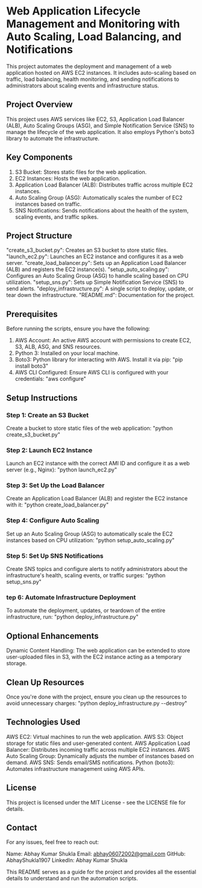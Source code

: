 # Web Application Lifecycle Management and Monitoring with Auto Scaling, Load Balancing, and Notifications
This project automates the deployment and management of a web application hosted on AWS EC2 instances. It includes auto-scaling based on traffic, load balancing, health monitoring, and sending notifications to administrators about scaling events and infrastructure status.

## Project Overview
This project uses AWS services like EC2, S3, Application Load Balancer (ALB), Auto Scaling Groups (ASG), and Simple Notification Service (SNS) to manage the lifecycle of the web application. It also employs Python's boto3 library to automate the infrastructure.

## Key Components
1. S3 Bucket: Stores static files for the web application.
2. EC2 Instances: Hosts the web application.
3. Application Load Balancer (ALB): Distributes traffic across multiple EC2 instances.
4. Auto Scaling Group (ASG): Automatically scales the number of EC2 instances based on traffic.
5. SNS Notifications: Sends notifications about the health of the system, scaling events, and traffic spikes.

## Project Structure
"create_s3_bucket.py": Creates an S3 bucket to store static files.
"launch_ec2.py": Launches an EC2 instance and configures it as a web server.
"create_load_balancer.py": Sets up an Application Load Balancer (ALB) and registers the EC2 instance(s).
"setup_auto_scaling.py": Configures an Auto Scaling Group (ASG) to handle scaling based on CPU utilization.
"setup_sns.py": Sets up Simple Notification Service (SNS) to send alerts.
"deploy_infrastructure.py": A single script to deploy, update, or tear down the infrastructure.
"README.md": Documentation for the project.

## Prerequisites
Before running the scripts, ensure you have the following:

1. AWS Account: An active AWS account with permissions to create EC2, S3, ALB, ASG, and SNS resources.
2. Python 3: Installed on your local machine.
3. Boto3: Python library for interacting with AWS. Install it via pip:
"pip install boto3"
4. AWS CLI Configured: Ensure AWS CLI is configured with your credentials:
"aws configure"

## Setup Instructions
### Step 1: Create an S3 Bucket
Create a bucket to store static files of the web application:
"python create_s3_bucket.py"
### Step 2: Launch EC2 Instance
Launch an EC2 instance with the correct AMI ID and configure it as a web server (e.g., Nginx):
"python launch_ec2.py"
### Step 3: Set Up the Load Balancer
Create an Application Load Balancer (ALB) and register the EC2 instance with it:
"python create_load_balancer.py"
### Step 4: Configure Auto Scaling
Set up an Auto Scaling Group (ASG) to automatically scale the EC2 instances based on CPU utilization:
"python setup_auto_scaling.py"
### Step 5: Set Up SNS Notifications
Create SNS topics and configure alerts to notify administrators about the infrastructure's health, scaling events, or traffic surges:
"python setup_sns.py"
### tep 6: Automate Infrastructure Deployment
To automate the deployment, updates, or teardown of the entire infrastructure, run:
"python deploy_infrastructure.py"


## Optional Enhancements
Dynamic Content Handling: The web application can be extended to store user-uploaded files in S3, with the EC2 instance acting as a temporary storage.

## Clean Up Resources
Once you're done with the project, ensure you clean up the resources to avoid unnecessary charges:
"python deploy_infrastructure.py --destroy"

## Technologies Used
AWS EC2: Virtual machines to run the web application.
AWS S3: Object storage for static files and user-generated content.
AWS Application Load Balancer: Distributes incoming traffic across multiple EC2 instances.
AWS Auto Scaling Group: Dynamically adjusts the number of instances based on demand.
AWS SNS: Sends email/SMS notifications.
Python (boto3): Automates infrastructure management using AWS APIs.

## License
This project is licensed under the MIT License - see the LICENSE file for details.

## Contact
For any issues, feel free to reach out:

Name: Abhay Kumar Shukla
Email: abhay06072002@gmail.com
GitHub: AbhayShukla1907
LinkedIn: Abhay Kumar Shukla

This README serves as a guide for the project and provides all the essential details to understand and run the automation scripts.











